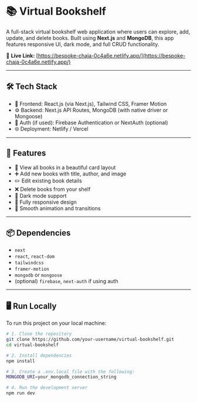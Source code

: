 # 📚 Virtual Bookshelf

A full-stack virtual bookshelf web application where users can explore, add, update, and delete books. Built using **Next.js** and **MongoDB**, this app features responsive UI, dark mode, and full CRUD functionality.

🔗 **Live Link:** [https://bespoke-chaja-0c4a6e.netlify.app/](https://bespoke-chaja-0c4a6e.netlify.app/)

---

## 🛠️ Tech Stack

- 🔧 Frontend: React.js (via Next.js), Tailwind CSS, Framer Motion
- ⚙️ Backend: Next.js API Routes, MongoDB (with native driver or Mongoose)
- 🔐 Auth (if used): Firebase Authentication or NextAuth (optional)
- 🌐 Deployment: Netlify / Vercel

---

## 🚀 Features

- 📖 View all books in a beautiful card layout
- ➕ Add new books with title, author, and image
- ✏️ Edit existing book details
- ❌ Delete books from your shelf
- 🌙 Dark mode support
- 📱 Fully responsive design
- 💫 Smooth animation and transitions

---

## 📦 Dependencies

- `next`
- `react`, `react-dom`
- `tailwindcss`
- `framer-motion`
- `mongodb` or `mongoose`
- (optional) `firebase`, `next-auth` if using auth

---

## 🖥️ Run Locally

To run this project on your local machine:

```bash
# 1. Clone the repository
git clone https://github.com/your-username/virtual-bookshelf.git
cd virtual-bookshelf

# 2. Install dependencies
npm install

# 3. Create a .env.local file with the following:
MONGODB_URI=your_mongodb_connection_string

# 4. Run the development server
npm run dev

